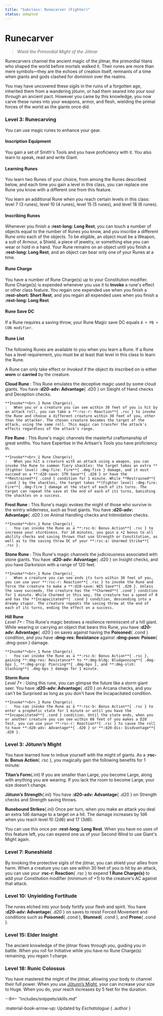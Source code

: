 ```yaml
---
title: "Subclass: Runecarver (Fighter)"
status: adapted
---
```


<p style="display:none">
Channel the Runic Magic of Giants
</p>

# Runecarver

> *Wield the Primordial Might of the Jötnar*

Runecarvers channel the ancient magic of the jötnar, the primordial titans who shaped the world before mortals walked it. Their runes are more than mere symbols—they are the echoes of creation itself, remnants of a time when giants and gods clashed for dominion over the realms.

You may have uncovered these sigils in the ruins of a forgotten age, inherited them from a wandering jötunn, or had them seared into your soul through an ancient pact. However you came by this knowledge, you now carve these runes into your weapons, armor, and flesh, wielding the primal forces of the world as the giants once did.

### Level 3: Runecarving

You can use magic runes to enhance your gear.

#### Inscription Equipment

You gain a set of Smith's Tools and you have proficiency with it. You also learn to speak, read and write Giant. 

#### Learning Runes

You learn two Runes of your choice, from among the Runes described below, and each time you gain a level in this class, you can replace one Rune you know with a different one from this feature. 

You learn an additional Rune when you reach certain levels in this class: level 7 (3 runes), level 10 (4 runes), level 15 (5 runes), and level 18 (6 runes).

#### Inscribing Runes

Whenever you finish a **:rest-long: Long Rest**, you can touch a number of objects equal to the number of Runes you know, and you inscribe a different Rune onto each of the objects. To be eligible, an object must be a Weapon, a suit of Armour, a Shield, a piece of jewelry, or something else you can wear or hold in a hand. Your Rune remains on an object until you finish a **:rest-long: Long Rest**, and an object can bear only one of your Runes at a time.

#### Rune Charge

You have a number of Rune Charge(s) up to your Constitution modifier. Rune Charge(s) is expended whenever you use it to **Invoke** a rune's effect or other class feature. You regain one expended use when you finish a **:rest-short: Short Rest**, and you regain all expended uses when you finish a **:rest-long: Long Rest**. 

#### Rune Save DC

If a Rune requires a saving throw, your Rune Magic save DC equals `8 + PB + CON modifier`.

#### Rune List

The following Runes are available to you when you learn a Rune. If a Rune has a level requirement, you must be at least that level in this class to learn the Rune.

A Rune can only take effect or *Invoked* if the object its inscribed on is either **worn** or **carried** by the creature.

**Cloud Rune**
:   This Rune emulates the deceptive magic used by some cloud giants. You have **:d20-adv: Advantage**{ .d20 } on Sleight of Hand checks and Deception checks.

    **Invoke**<br>_1 Rune Charge(s)_
    :   When you or a creature you can see within 30 feet of you is hit by an attack roll, you can take a **:rsc-r: Reaction**{ .rsc } to invoke the Rune and choose a different creature within 30 feet of you, other than the attacker. The chosen creature becomes the target of the attack, using the same roll. This magic can transfer the attack's effects regardless of the attack's range.

**Fire Rune**
:   This Rune's magic channels the masterful craftsmanship of great smiths. You have Expertise in the Artisan's Tools you have proficiency in.

    **Invoke**<br>_1 Rune Charge(s)_
    :   When you hit a creature with an attack using a weapon, you can invoke the Rune to summon fiery shackles: the target takes an extra **(Fighter level) :dmg-fire: Fire**{ .dmg-fire } damage, and it must succeed on a **:d20-save: STR Save**{ .d20 } or have the **Restrained**{ .cond } condition for 1 minute. While **Restrained**{ .cond } by the shackles, the target takes **(Fighter level) :dmg-fire: Fire**{ .dmg-fire } damage at the start of each of its turns. The target can repeat the save at the end of each of its turns, banishing the shackles on a success.

**Frost Rune**
:   This Rune's magic evokes the might of those who survive in the wintry wilderness, such as frost giants. You have **:d20-adv: Advantage**{ .d20 } on Animal Handling checks and Intimidation checks.
    
    **Invoke**<br>_1 Rune Charge(s)_
    :   You can invoke the Rune as a **:rsc-b: Bonus Action**{ .rsc } to increase your sturdiness. For 10 minutes, you gain a +2 bonus to all ability checks and saving throws that use Strength or Constitution, as well as to the saving throw DC of your **:rsc-a: Unarmed Strike**{ .rsc }.

**Stone Rune**
:   This Rune's magic channels the judiciousness associated with stone giants. You have **:d20-adv: Advantage**{ .d20 } on Insight checks, and you have Darkvision with a range of 120 feet.
    
    **Invoke**<br>_1 Rune Charge(s)_
    :   When a creature you can see ends its turn within 30 feet of you, you can use your **:rsc-r: Reaction**{ .rsc } to invoke the Rune and force the creature to make a **:d20-save: WIS Save**{ .d20 }. Unless the save succeeds, the creature has the **Charmed**{ .cond } condition for 1 minute. While Charmed in this way, the creature has a speed of 0 and has the **Incapacitated**{ .cond } condition, descending into a dreamy stupor. The creature repeats the saving throw at the end of each of its turns, ending the effect on a success.

**Hill Rune** <br>_Level 7+_
:    This Rune's magic bestows a resilience reminiscent of a hill giant. While wearing or carrying an object that bears this Rune, you have **:d20-adv: Advantage**{ .d20 } on saves against having the **Poisoned**{ .cond } condition, and you have **:dmg-res: Resistance** against **:dmg-posn: Poison**{ .dmg-posn } damage.

    **Invoke**<br>_1 Rune Charge(s)_
    :   You can invoke the Rune as a **:rsc-b: Bonus Action**{ .rsc }, gaining **:dmg-res: Resistance** to **:dmg-bldg: Bludgeoning**{ .dmg-bps }, **:dmg-prcg: Piercing**{ .dmg-bps }, and **:dmg-slsh: Slashing**{ .dmg-bps } damage for 1 minute.

**Storm Rune** <br>_Level 7+_
:   Using this rune, you can glimpse the future like a storm giant seer. You have **:d20-adv: Advantage**{ .d20 } on Arcana checks, and you can't be Surprised as long as you don't have the Incapacitated condition.

    **Invoke**<br>_1 Rune Charge(s)_
    :   You can invoke the Rune as a **:rsc-b: Bonus Action**{ .rsc } to enter a prophetic state for 1 minute or until you have the **Incapacitated**{ .cond } condition. Until the state ends, when you or another creature you can see within 60 feet of you makes a D20 Test, you can use your **:rsc-r: Reaction**{ .rsc } to cause the roll to have **:d20-adv: Advantage**{ .d20 } or **:d20-dis: Disdvantage**{ .d20 }.

### Level 3: Jötunn’s Might

You have learned how to imbue yourself with the might of giants. As a **:rsc-b: Bonus Action**{ .rsc }, you magically gain the following benefits for 1 minute:

**Titan’s Form**{.inl} If you are smaller than Large, you become Large, along with anything you are wearing. If you lack the room to become Large, your size doesn't change.

**Jötunn’s Strength**{.inl} You have **:d20-adv: Advantage**{ .d20 } on Strength checks and Strength saving throws.

**Runebound Strikes**{.inl} Once per turn, when you make an attack you deal an extra 1d6 damage to a target on a hit. The damage increases by 1d6 when you reach level 10 (2d6) and 17 (3d6).

You can use this once per **:rest-long: Long Rest**. When you have no uses of this feature left, you can expend one us of your Second Wind to use Giant's Might again.

### Level 7: Runeshield

By invoking the protective sigils of the jötnar, you can shield your allies from harm. When a creature you can see within 30 feet of you is hit by an attack, you can use your **:rsc-r: Reaction**{ .rsc } to expend **1 Rune Charge(s)** to add your Constitution modifier (minimum of +1) to the creature's AC against that attack.

### Level 10: Unyielding Fortitude

The runes etched into your body fortify your flesh and spirit. You have **:d20-adv: Advantage**{ .d20 } on saves to resist Forced Movement and conditions such as **Poisoned**{ .cond }, **Stunned**{ .cond }, and **Prone**{ .cond }.

### Level 15: Elder Insight

The ancient knowledge of the jötnar flows through you, guiding you in battle. When you roll for Initiative while you have no Rune Charge(s) remaining, you regain 1 charge.

### Level 18: Runic Colossus

You have mastered the might of the jötnar, allowing your body to channel their full power. When you use [Jötunn’s Might](#level-3-jötunns-might), your can increase your size to Huge. When you do, your reach increases by 5 feet for the duration.

--8<-- "includes/snippets/skills.md"

:material-book-arrow-up: Updated by *Eschatologue*
{ .author }